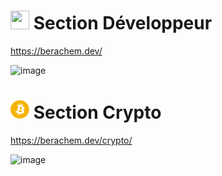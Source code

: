 
# <img src="https://cours-informatique-gratuit.fr/wp-content/uploads/2014/05/code-source.png" alt="" width="30" height="30"> Section Développeur
https://berachem.dev/

![image](https://user-images.githubusercontent.com/61350744/156548216-bd4274ce-d1d8-42d5-b578-6f06b2fbf3b6.png)


# <img class="rota" src="assets/img/bitcoin.svg" alt="bitcoin" width="30" height="30"> Section Crypto
https://berachem.dev/crypto/

![image](https://user-images.githubusercontent.com/61350744/156548265-82e86633-78fb-4d0b-99d8-17ebf146287c.png)

